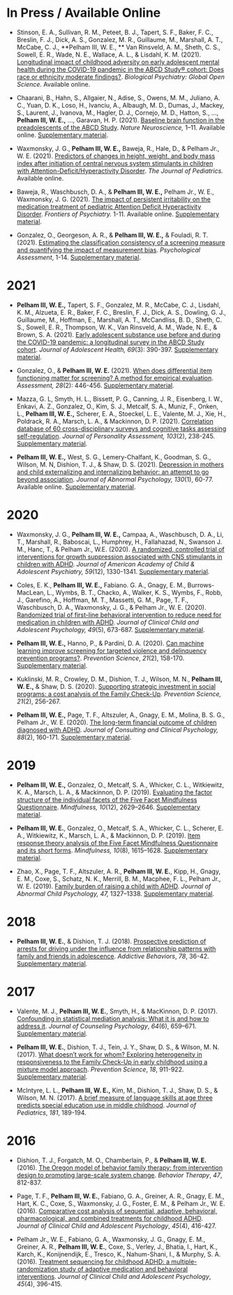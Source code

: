 # In Press / Available Online

- Stinson, E. A., Sullivan, R. M., Peteet, B. J., Tapert, S. F., Baker, F. C., Breslin, F. J., Dick, A. S., Gonzalez, M. R., Guillaume, M., Marshall, A. T., McCabe, C. J., **Pelham III, W. E., ** Van Rinsveld, A. M., Sheth, C. S., Sowell, E. R., Wade, N. E., Wallace, A. L., & Lisdahl, K. M. (2021). [Longitudinal impact of childhood adversity on early adolescent mental health during the COVID-19 pandemic in the ABCD Study® cohort: Does race or ethnicity moderate findings?](pdfs/stinson_et_al-2021-biological_psychiatry_gos.pdf). *Biological Psychiatry: Global Open Science.* Available online.

- Chaarani, B., Hahn, S., Allgaier, N., Adise, S., Owens, M. M., Juliano, A. C., Yuan, D. K., Loso, H., Ivanciu, A., Albaugh, M. D., Dumas, J., Mackey, S., Laurent, J., Ivanova, M., Hagler, D. J., Cornejo, M. D., Hatton, S., ..., **Pelham III, W. E.,** ..., Garavan, H. P. (2021). [Baseline brain function in the preadolescents of the ABCD Study](pdfs/chaarani_et_al-2021-nature_neuroscience.pdf). *Nature Neuroscience,* 1–11. Available online. [Supplementary material](si/chaarani_et_al-2021-nature_neuroscience-si.zip).

- Waxmonsky, J. G., **Pelham III, W. E.,** Baweja, R., Hale, D., & Pelham Jr., W. E. (2021). [Predictors of changes in height, weight, and body mass index after initiation of central nervous system stimulants in children with Attention-Deficit/Hyperactivity Disorder](pdfs/waxmonsky_et_al-2021-jped.pdf). *The Journal of Pediatrics.* Available online.

- Baweja, R., Waschbusch, D. A., & **Pelham III, W. E.,** Pelham Jr., W. E., Waxmonsky, J. G. (2021). [The impact of persistent irritability on the medication treatment of pediatric Attention Deficit Hyperactivity Disorder](pdfs/baweja_et_al-2021-fpsychiatry.pdf). *Frontiers of Psychiatry.* 1-11. Available online. [Supplementary material](si/baweja_et_al-2021-fpsychiatry-si.zip).

- Gonzalez, O., Georgeson, A. R., & **Pelham III, W. E.,** & Fouladi, R. T. (2021). [Estimating the classification consistency of a screening measure and quantifying the impact of measurement bias](pdfs/gonzalez_et_al-2021-psychological_assessment.pdf). *Psychological Assessment*, 1-14. [Supplementary material](si/gonzalez_et_al-2021-psychological_assessment.zip).

# 2021

- **Pelham III, W. E.,** Tapert, S. F., Gonzalez, M. R., McCabe, C. J., Lisdahl, K. M., Alzueta, E. R., Baker, F. C., Breslin, F. J., Dick, A. S., Dowling, G. J., Guillaume, M., Hoffman, E., Marshall, A. T., McCandliss, B. D., Sheth, C. S., Sowell, E. R., Thompson, W. K., Van Rinsveld, A. M., Wade, N. E., & Brown, S. A. (2021). [Early adolescent substance use before and during the COVID-19 pandemic: a longitudinal survey in the ABCD Study cohort](pdfs/pelham_et_al-2021-jah.pdf). *Journal of Adolescent Health, 69*(3): 390-397. [Supplementary material](si/pelham_et_al-2021-jah-si.zip).

- Gonzalez, O., & **Pelham III, W. E.** (2021). [When does differential item functioning matter for screening? A method for empirical evaluation](pdfs/gonzalez_pelham-2021-assessment.pdf). *Assessment, 28*(2): 446-456. [Supplementary material](si/gonzalez_pelham-2021-assessment-si.zip).

- Mazza, G. L, Smyth, H. L., Bissett, P. G., Canning, J. R., Eisenberg, I. W., Enkavi, A. Z., Gonzalez, O., Kim, S. J., Metcalf, S. A., Muniz, F., Onken, L., **Pelham III, W. E.,** Scherer, E. A., Stoeckel, L. E., Valente, M. J., Xie, H., Poldrack, R. A., Marsch, L. A., & Mackinnon, D. P. (2021). [Correlation database of 60 cross-disciplinary surveys and cognitive tasks assessing self-regulation](pdfs/mazza_et_al-2021-jpa.pdf). *Journal of Personality Assessment, 103*(2), 238-245. [Supplementary material](si/mazza_et_al-2021-jpa-si.zip).

- **Pelham III, W. E.,** West, S. G., Lemery-Chalfant, K., Goodman, S. G., Wilson, M. N, Dishion, T. J., & Shaw, D. S. (2021). [Depression in mothers and child externalizing and internalizing behavior: an attempt to go beyond association](pdfs/pelham_et_al-2021-jabn.pdf). *Journal of Abnormal Psychology, 130*(1), 60-77. Available online. [Supplementary material](si/pelham_et_al-2021-jabn-si.zip).


# 2020

- Waxmonsky, J. G., **Pelham III, W. E.,** Campaa, A., Waschbusch, D. A., Li, T., Marshall, R., Baboscai, L., Humphrey, H., Fallahazad, N., Swanson J. M., Hanc, T., & Pelham Jr., W.E. (2020). [A randomized, controlled trial of interventions for growth suppression associated with CNS stimulants in children with ADHD](pdfs/waxmonsky_et_al-2020-jaacap.pdf). *Journal of American Academy of Child & Adolescent Psychiatry, 59*(12), 1330-1341. [Supplementary material](si/waxmonsky_et_al-2020-jaacap-si.zip).

- Coles, E. K., **Pelham III, W. E.,** Fabiano. G. A., Gnagy, E. M., Burrows-MacLean, L., Wymbs, B. T., Chacko, A., Walker, K. S., Wymbs, F., Robb, J., Garefino, A., Hoffman, M. T., Massetti, G. M., Page, T. F., Waschbusch, D. A., Waxmonsky, J. G., & Pelham Jr., W. E. (2020). [Randomized trial of first-line behavioral intervention to reduce need for medication in children with ADHD](pdfs/coles_et_al-2020-jccap.pdf). *Journal of Clinical Child and Adolescent Psychology, 49*(5), 673-687. [Supplementary material](si/coles_et_al-2020-jccap-si.zip).

-  **Pelham III, W. E.,** Hanno, P., & Pardini, D. A. (2020). [Can machine learning improve screening for targeted violence and delinquency prevention programs?](pdfs/pelham_et_al-2020-prevsci.pdf). *Prevention Science*, *21*(2), 158-170. [Supplementary material](si/pelham_et_al-2020-prevsci-si.zip).

- Kuklinski, M. R., Crowley, D. M., Dishion, T. J., Wilson, M. N., **Pelham III, W. E.,** & Shaw, D. S. (2020). [Supporting strategic investment in social programs: a cost analysis of the Family Check-Up](pdfs/kuklinski_et_al-2020-prevsci.pdf). *Prevention Science, 21*(2), 256-267.

- **Pelham III, W. E.,** Page, T. F., Altszuler, A., Gnagy, E. M., Molina, B. S. G., Pelham Jr., W. E. (2020). [The long-term financial outcome of children diagnosed with ADHD](pdfs/pelham_et_al-2020-jccp.pdf). *Journal of Consulting and Clinical Psychology, 88*(2), 160-171. [Supplementary material](si/pelham_et_al-2020-jccp-si.zip).

# 2019

- **Pelham III, W. E.,** Gonzalez, O., Metcalf, S. A., Whicker, C. L., Witkiewitz, K. A., Marsch, L. A., & Mackinnon, D. P. (2019). [Evaluating the factor structure of the individual facets of the Five Facet Mindfulness Questionnaire](pdfs/pelham_et_al-2019-mindfulness_fa.pdf). *Mindfulness, 10*(12), 2629–2646. [Supplementary material](si/pelham_et_al-2019-mindfulness_fa-si.zip).

- **Pelham III, W. E.**, Gonzalez, O., Metcalf, S. A., Whicker, C. L., Scherer, E. A., Witkiewitz, K., Marsch, L. A., & Mackinnon, D. P. (2019). [Item response theory analysis of the Five Facet Mindfulness Questionnaire and its short forms](pdfs/pelham_et_al-2019-mindfulness_irt.pdf). *Mindfulness, 10*(8), 1615–1628. [Supplementary material](si/pelham_et_al-2019-mindfulness_irt-si.zip).

- Zhao, X., Page, T. F., Altszuler, A. R., **Pelham III, W. E.**, Kipp, H., Gnagy, E. M., Coxe, S., Schatz, N. K., Merrill, B. M., Macphee, F. L., Pelham Jr., W. E. (2019). [Family burden of raising a child with ADHD](pdfs/zhao_et_al-2019-jacp.pdf). *Journal of Abnormal Child Psychology, 47,* 1327–1338. [Supplementary material](si/zhao_et_al-2019-jacp-si.zip).

# 2018

- **Pelham III, W. E.**, & Dishion, T. J. (2018). [Prospective prediction of arrests for driving under the influence from relationship patterns with family and friends in adolescence](pdfs/pelham_and_dishion-2018-addbeh.pdf). *Addictive Behaviors*, *78*, 36-42. [Supplementary material](si/pelham_and_dishion-2018-addbeh-si.zip).

# 2017

- Valente, M. J., **Pelham III, W. E.**, Smyth, H., & MacKinnon, D. P. (2017). [Confounding in statistical mediation analysis: What it is and how to address it](pdfs/valente_et_al-2017-jcp.pdf). *Journal of Counseling Psychology*, *64*(6), 659–671. [Supplementary material](si/valente_et_al-2017-jcp-si.zip).

- **Pelham III, W. E.**, Dishion, T. J., Tein, J. Y., Shaw, D. S., & Wilson, M. N. (2017). [What doesn’t work for whom? Exploring heterogeneity in responsiveness to the Family Check-Up in early childhood using a mixture model approach](pdfs/pelham_et_al-2017-prevsci.pdf). *Prevention Science*, *18*, 911-922. [Supplementary material](si/pelham_et_al-2017-prevsci-si.zip).

- McIntyre, L. L., **Pelham III, W. E.,** Kim, M., Dishion, T. J., Shaw, D. S., & Wilson, M. N. (2017). [A brief measure of language skills at age three predicts special education use in middle childhood](pdfs/mcintyre_et_al-2017-jped.pdf). *Journal of Pediatrics*, *181*, 189-194.

# 2016

- Dishion, T. J., Forgatch, M. O., Chamberlain, P., & **Pelham III, W. E.** (2016). [The Oregon model of behavior family therapy: from intervention design to promoting large-scale system change](pdfs/dishion_et_al-2016-bt.pdf). *Behavior Therapy*, *47*, 812-837.

- Page, T. F., **Pelham III, W. E.**, Fabiano, G. A., Greiner, A. R., Gnagy, E. M., Hart, K. C., Coxe, S., Waxmonsky, J. G., Foster, E. M., & Pelham Jr., W. E. (2016). [Comparative cost analysis of sequential, adaptive, behavioral, pharmacological, and combined treatments for childhood ADHD](pdfs/page_et_al-2016-jccap.pdf). *Journal of Clinical Child and Adolescent Psychology*, *45*(4), 416-427.

- Pelham Jr., W. E., Fabiano, G. A., Waxmonsky, J. G., Gnagy, E. M., Greiner, A. R., **Pelham III, W. E.**, Coxe, S., Verley, J., Bhatia, I., Hart, K., Karch, K., Konijnendijk, E., Tresco, K., Nahum-Shani, I., & Murphy, S. A. (2016). [Treatment sequencing for childhood ADHD: a multiple-randomization study of adaptive medication and behavioral interventions](pdfs/pelham_et_al-2016-jccap.pdf). *Journal of Clinical Child and Adolescent Psychology*, *45*(4), 396-415.
